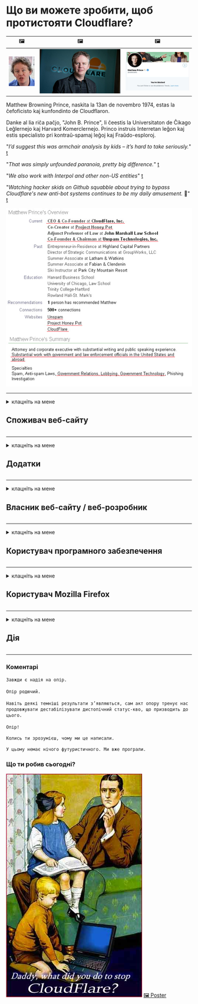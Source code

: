 # Що ви можете зробити, щоб протистояти Cloudflare?

| 🖼 | 🖼 | 🖼 |
| --- | --- | --- |
| ![](../image/matthew_prince_teen.jpg) | ![](../image/matthew_prince.jpg) | ![](../image/blockedbymatthewprince.jpg) |


Matthew Browning Prince, naskita la 13an de novembro 1974, estas la ĉefoficisto kaj kunfondinto de Cloudflaron.

Danke al lia riĉa paĉjo, "John B. Prince", li ĉeestis la Universitaton de Ĉikago Leĝlernejo kaj Harvard Komerclernejo.
Princo instruis Interretan leĝon kaj estis specialisto pri kontraŭ-spamaj leĝoj kaj Fraŭdo-esploroj.


"*I’d suggest this was armchair analysis by kids – it’s hard to take seriously.*" [t](https://www.theguardian.com/technology/2015/nov/19/cloudflare-accused-by-anonymous-helping-isis)

"*That was simply unfounded paranoia, pretty big difference.*"  [t](https://twitter.com/xxdesmus/status/992757936123359233)

"*We also work with Interpol and other non-US entities*" [t](https://twitter.com/eastdakota/status/1203028504184360960)

"*Watching hacker skids on Github squabble about trying to bypass Cloudflare's new anti-bot systems continues to be my daily amusement.* 🍿" [t](https://twitter.com/eastdakota/status/1273277839102656515)


![](../image/whoismp.jpg)

---


<details>
<summary>клацніть на мене

## Споживач веб-сайту
</summary>


- Якщо веб-сайт, який вам подобається, використовує Cloudflare, скажіть їм не використовувати Cloudflare.
  - Ниття у соціальних мережах, таких як Facebook, Reddit, Twitter чи Mastodon, не має різниці. [Дії голосніші за хештеги.](https://twitter.com/phyzonloop/status/1274132092490862594)
  - Спробуйте зв’язатися з власником веб-сайту, якщо хочете стати корисними.

[- сказав Cloudflare](https://github.com/Eloston/ungoogled-chromium/issues/783):
```
Ми рекомендуємо звертатися до адміністраторів щодо певних служб або сайтів, з якими стикаєтесь, та ділитися своїм досвідом.
```

[Якщо ви не просите про це, власник веб-сайту ніколи не знає про цю проблему.](../PEOPLE.md)

![](../image/liberapay.jpg)

[Успішний приклад](https://counterpartytalk.org/t/turn-off-cloudflare-on-counterparty-co-plz/164/5).<br>
У вас проблема? [Підніміть свій голос зараз.](https://github.com/maraoz/maraoz.github.io/issues/1) Приклад нижче.

```
Ви просто допомагаєте корпоративній цензурі та масовому нагляду.
http://crimeflare.eu.org
```

```
Ваша веб-сторінка знаходиться в приватному огородженому саду CloudFlare, який порушує конфіденційність.
http://crimeflare.eu.org
```

- Витратьте трохи часу, щоб прочитати політику конфіденційності веб-сайту.
  - якщо веб-сайт стоїть за Cloudflare або веб-сайт використовує послуги, підключені до Cloudflare.

Він повинен пояснити, що таке "Cloudflare", і попросити дозволу на передачу ваших даних Cloudflare. Якщо цього не зробити, це призведе до порушення довіри, і веб-сайту, про який йде мова, слід уникати.

[Прийнятний приклад політики конфіденційності тут](https://archive.is/bDlTz) ("Subprocessors" > "Entity Name")

```
Я прочитав вашу політику конфіденційності, і не можу знайти слово Cloudflare.
Я відмовляюсь ділитися з вами даними, якщо ви продовжуєте передавати мої дані Cloudflare.
http://crimeflare.eu.org
```

Це приклад політики конфіденційності, в якій немає слова Cloudflare.
[Liberland Jobs](https://archive.is/daKIr) [privacy policy](https://docsend.com/view/feiwyte):

![](../image/cfwontobey.jpg)

Cloudflare має власну політику конфіденційності.
[Cloudflare любить людей, що ведуть докси.](https://www.reddit.com/r/GamerGhazi/comments/2s64fe/be_wary_reporting_to_cloudflare/)

Ось хороший приклад для форми реєстрації веб-сайту.
AFAIK, нульовий веб-сайт робить це. Чи будете ви їм довіряти?

```
Натискаючи «Зареєструватися в XYZ», ви погоджуєтесь з нашими умовами надання послуг та заявою про конфіденційність.
Ви також погоджуєтесь надавати свої дані Cloudflare, а також погоджуєтесь із заявою про конфіденційність Cloudflare.
Якщо Cloudflare просочує вашу інформацію або не дозволяє підключатися до наших серверів, це не наша вина. [*]

[ Зареєструйтесь ] [ я не погоджуюсь ]
```
[*] [PEOPLE.md](../PEOPLE.md)


- Намагайтеся не користуватися їхньою послугою. Пам’ятайте, за вами стежать Cloudflare.
  - ["I'm in your TLS, sniffin' your passworz"](../image/iminurtls.jpg)

- Шукайте інший веб-сайт. В Інтернеті є альтернативи та можливості!

- Переконайте своїх друзів користуватися Tor щодня.
  - Анонімність повинна бути стандартом відкритого Інтернету!
  - [Зверніть увагу, що проект Tor не любить цей проект.](../HISTORY.md)

</details>

------

<details>
<summary>клацніть на мене

## Додатки
</summary>

- Якщо ваш браузер - це Firefox, Tor Browser або Ungoogled Chromium, скористайтеся одним із цих додатків нижче.
  - Якщо ви хочете додати іншу нову надбудову, запитайте про це спочатку.


| Ім'я | Розробник | Підтримка | Можна заблокувати | Можна повідомити | Chrome |
| -------- | -------- | -------- | -------- | -------- | -------- |
| [Bloku Cloudflaron MITM-Atakon](../subfiles/addon/bcma.md) | #Addon | [ ? ](http://crimeflare.eu.org/) | **Так**     | **Так**     |  **Так** |
| [Ĉu ligoj estas vundeblaj al MITM-atako?](../subfiles/addon/ismm.md) | #Addon | [ ? ](http://crimeflare.eu.org/) | Ні     | **Так**     |  **Так** |
| [Ĉu ĉi tiuj ligoj blokos Tor-uzanton?](../subfiles/addon/isat.md) | #Addon | [ ? ](http://crimeflare.eu.org/) | Ні     | **Так**     |  **Так** |
| [Block Cloudflare MITM Attack](https://trac.torproject.org/projects/tor/attachment/ticket/24351/block_cloudflare_mitm_attack-1.0.14.1-an%2Bfx.xpi)<br>[**DELETED BY TOR PROJECT**](../HISTORY.md) | nullius | [ ? ](../tool/block_cloudflare_mitm_fx), [Link](http://crimeflare.eu.org/) | **Так**     | **Так**     |  Ні |
| [TPRB](http://sw.nnpaefp7pkadbxxkhz2agtbv2a4g5sgo2fbmv3i7czaua354334uqqad.onion/) | Sw | [ ? ](http://sw.nnpaefp7pkadbxxkhz2agtbv2a4g5sgo2fbmv3i7czaua354334uqqad.onion/) | **Так**     | **Так**     |  Ні |
| [Detect Cloudflare](https://addons.mozilla.org/en-US/firefox/addon/detect-cloudflare/) | Frank Otto | [ ? ](https://github.com/traktofon/cf-detect) | Ні     | **Так**     |  Ні |
| [True Sight](https://addons.mozilla.org/en-US/firefox/addon/detect-cloudflare-plus/) | claustromaniac | [ ? ](https://github.com/claustromaniac/detect-cloudflare-plus) | Ні     | **Так**     |  Ні |
| [Which Cloudflare datacenter am I visiting?](https://addons.mozilla.org/en-US/firefox/addon/cf-pop/) | 依云 | [ ? ](https://github.com/lilydjwg/cf-pop) | Ні     | **Так**     |  Ні |


- "Децентралі" можуть припинити підключення до "CDNJS (Cloudflare)".
  - Він запобігає проникненню багатьох запитів до мереж і обслуговує локальні файли, щоб сайти не зламалися.
  - Розробник відповів: "[very concerning indeed](https://github.com/Synzvato/decentraleyes/issues/236#issuecomment-352049501)", "[widespread usage severely centralizes the web](https://github.com/Synzvato/decentraleyes/issues/251#issuecomment-366752049)"

- [Ви також можете видалити або висловити недовіру сертифікату Cloudflare у своєму центрі сертифікації (CA).](https://www.ssl.com/how-to/remove-root-certificate-firefox/)

</details>

------

<details>
<summary>клацніть на мене

## Власник веб-сайту / веб-розробник
</summary>


![](../image/word_cloudflarefree.jpg)

- Не використовуйте розчин Cloudflare, Період.
  - Ви можете зробити це краще, правда? [Ось як видалити підписки, плани, домени або облікові записи Cloudflare.](https://support.cloudflare.com/hc/en-us/articles/200167776-Removing-subscriptions-plans-domains-or-accounts)

| 🖼 | 🖼 |
| --- | --- |
| ![](../image/htmlalertcloudflare.jpg) | ![](../image/htmlalertcloudflare2.jpg) |

- Хочете більше клієнтів? Ти знаєш, що робити. Підказка "над рядком".
  - [Привіт, ви написали "Ми серйозно ставимось до вашої конфіденційності", але я отримав "Помилка 403 Заборонений анонімний проксі не дозволений".](https://it.slashdot.org/story/19/02/19/0033255/stop-saying-we-take-your-privacy-and-security-seriously) Чому ви блокуєте Tor або VPN? І чому ви блокуєте тимчасові електронні листи?

![](../image/anonexist.jpg)

- Використання Cloudflare збільшить шанси відключення. Відвідувачі не можуть отримати доступ до вашого веб-сайту, якщо ваш сервер не працює або Cloudflare не працює.
  - [Ти справді думав, що Cloudflare ніколи не занепадає?](https://www.ibtimes.com/cloudflare-down-not-working-sites-producing-504-gateway-timeout-errors-2618008) [Another](https://twitter.com/Jedduff/status/1097875615997399040) [sample](https://twitter.com/search?f=tweets&vertical=default&q=Cloudflare%20is%20having%20problems). [Need more](../PEOPLE.md)?

![](../image/cloudflareinternalerror.jpg)

- Використання Cloudflare для проксі-сервісу вашої "служби API", "сервера оновлення програмного забезпечення" або "стрічки RSS" завдасть шкоди вашим клієнтам. Клієнт зателефонував вам і сказав: "Я більше не можу використовувати ваш API", і ви не уявляєте, що відбувається. Cloudflare може тихо заблокувати вашого клієнта. Ви вважаєте, що це нормально?
  - Існує багато клієнтських програм для читання RSS та Інтернет-служб для читання RSS. Чому ви публікуєте стрічку RSS, якщо не дозволяєте людям підписуватися?

![](../image/rssfeedovercf.jpg)

- Вам потрібен сертифікат HTTPS? Скористайтеся програмою "Let's Encrypt" або просто придбайте її у компанії CA.

- Вам потрібен DNS-сервер? Не можете налаштувати власний сервер? Як щодо них: [Hurricane Electric Free DNS](https://dns.he.net/), [Dyn.com](https://dyn.com/dns/), [1984 Hosting](https://www.1984hosting.com/), [Afraid.Org (Адміністратор видаляє ваш рахунок, якщо ви використовуєте TOR)](https://freedns.afraid.org/)
  - [Alternativoj al DNS](../subfiles/alternative/domaindns.md)

- Шукаєте послугу хостингу? Тільки безкоштовно? Як щодо них: [Onion Service](http://vww6ybal4bd7szmgncyruucpgfkqahzddi37ktceo3ah7ngmcopnpyyd.onion/en/security/network-security/tor/onionservices-best-practices), [Free Web Hosting Area](https://freewha.com/), [Autistici/Inventati Web Site Hosting](https://www.autinv5q6en4gpf4.onion/services/website), [Github Pages](https://pages.github.com/), [Surge](https://surge.sh/)
  - [Альтернативи Cloudflare](../subfiles/alternative/cloudflare.md)

- Ви використовуєте "cloudflare-ipfs.com"? [Чи знаєте ви, що Cloudflare IPFS поганий?](../PEOPLE.md)

- Встановіть на свій сервер брандмауер веб-додатків, наприклад OWASP та Fail2Ban, та налаштуйте його належним чином.
  - Блокування Tor не є рішенням. Не карайте всіх лише за дрібних поганих користувачів.

- Переспрямуйте або заблокуйте користувачам "Cloudflare Warp" доступ до вашого веб-сайту. І вкажіть причину, якщо зможете.

> Список IP: "[Поточний діапазон IP Cloudflare](cloudflare_inc/)"

> A: Просто заблокуйте їх

```
server {
...
deny 173.245.48.0/20;
deny 103.21.244.0/22;
deny 103.22.200.0/22;
deny 103.31.4.0/22;
deny 141.101.64.0/18;
deny 108.162.192.0/18;
deny 190.93.240.0/20;
deny 188.114.96.0/20;
deny 197.234.240.0/22;
deny 198.41.128.0/17;
deny 162.158.0.0/15;
deny 104.16.0.0/12;
deny 172.64.0.0/13;
deny 131.0.72.0/22;
deny 2400:cb00::/32;
deny 2606:4700::/32;
deny 2803:f800::/32;
deny 2405:b500::/32;
deny 2405:8100::/32;
deny 2a06:98c0::/29;
deny 2c0f:f248::/32;
...
}
```

> B: Переспрямування на сторінку попередження

```
http {
...
geo $iscf {
default 0;
173.245.48.0/20 1;
103.21.244.0/22 1;
103.22.200.0/22 1;
103.31.4.0/22 1;
141.101.64.0/18 1;
108.162.192.0/18 1;
190.93.240.0/20 1;
188.114.96.0/20 1;
197.234.240.0/22 1;
198.41.128.0/17 1;
162.158.0.0/15 1;
104.16.0.0/12 1;
172.64.0.0/13 1;
131.0.72.0/22 1;
2400:cb00::/32 1;
2606:4700::/32 1;
2803:f800::/32 1;
2405:b500::/32 1;
2405:8100::/32 1;
2a06:98c0::/29 1;
2c0f:f248::/32 1;
}
...
}

server {
...
if ($iscf) {rewrite ^ https://example.com/cfwsorry.php;}
...
}

<?php
header('HTTP/1.1 406 Not Acceptable');
echo <<<CLOUDFLARED
Thank you for visiting ourwebsite.com!<br />
We are sorry, but we can't serve you because your connection is being intercepted by Cloudflare.<br />
Please read http://crimeflare.eu.org for more information.<br />
CLOUDFLARED;
die();
```

- Налаштуйте Tor Onion Service або I2P, якщо ви вірите у свободу та вітаєте анонімних користувачів.

- Зверніться за порадою до інших операторів подвійних веб-сайтів Clearnet / Tor та знайдіть анонімних друзів!

</details>

------

<details>
<summary>клацніть на мене

## Користувач програмного забезпечення
</summary>


- Discord використовує CloudFlare. Альтернативи? Ми рекомендуємо [**Briar** (Android)](https://f-droid.org/en/packages/org.briarproject.briar.android/), [Ricochet (PC)](https://ricochet.im/), [Tox + Tor (Android/PC)](https://tox.chat/download.html)
  - Briar включає демон Tor, тому вам не потрібно встановлювати Orbot.
  - Розробники Qwtch, Open Privacy, видалили проект stop_cloudflare зі своєї служби git без попередження.

- Якщо ви використовуєте Debian GNU / Linux або будь-які похідні, підпишіться: [bug #831835](https://bugs.debian.org/cgi-bin/bugreport.cgi?bug=831835). І якщо ви можете, допоможіть перевірити виправлення та допомогти супровіднику дійти правильного висновку щодо того, чи слід його приймати.

- Завжди рекомендуйте ці браузери.

| Ім'я | Розробник | Підтримка | Прокоментуйте |
| -------- | -------- | -------- | -------- |
| [Ungoogled-Chromium](https://ungoogled-software.github.io/ungoogled-chromium-binaries/) | Eloston | [ ? ](https://github.com/Eloston/ungoogled-chromium) | PC (Win, Mac, Linux)  _!Tor_ |
| [Bromite](https://www.bromite.org/fdroid) | Bromite | [ ? ](https://github.com/bromite/bromite/issues) | Android  _!Tor_ |
| [Tor Browser](https://www.torproject.org/download/) | Tor Project | [ ? ](https://support.torproject.org/) | PC (Win, Mac, Linux)  _Tor_|
| [Tor Browser Android](https://www.torproject.org/download/) | Tor Project | [ ? ](https://support.torproject.org/) | Android  _Tor_|
| [Onion Browser](https://itunes.apple.com/us/app/onion-browser/id519296448?mt=8) | Mike Tigas | [ ? ](https://github.com/OnionBrowser/OnionBrowser/issues) | Apple iOS  _Tor_|
| [GNU/Icecat](https://www.gnu.org/software/gnuzilla/) | GNU | [ ? ](https://www.gnu.org/software/gnuzilla/) | PC (Linux) |
| [IceCatMobile](https://f-droid.org/en/packages/org.gnu.icecat/) | GNU | [ ? ](https://lists.gnu.org/mailman/listinfo/bug-gnuzilla) | Android |
| [Iridium Browser](https://iridiumbrowser.de/about/) | Iridium | [ ? ](https://github.com/iridium-browser/iridium-browser/) | PC (Win, Mac, Linux, OpenBSD) |


Конфіденційність іншого програмного забезпечення недосконала. Це не означає, що браузер Tor "ідеальний".
В Інтернеті та технологіях немає ні 100% безпечного, ні 100% приватного.

- Не хочете використовувати Tor? Ви можете використовувати будь-який браузер з демоном Tor.
  - [Зверніть увагу, що проекту Tor це не подобається.](https://support.torproject.org/tbb/tbb-9/) Використовуйте Tor Browser, якщо це можливо.
- [Як використовувати Chromium з Tor](../subfiles/chromium_tor.md)


Давайте поговоримо про конфіденційність іншого програмного забезпечення.

- [Якщо вам дійсно потрібно використовувати Firefox, виберіть "Firefox ESR".](https://www.mozilla.org/en-US/firefox/organizations/)
  - [Firefox - шпигунський сторож](https://spyware.neocities.org/articles/firefox.html)
  - [Firefox відхиляє свободу слова, забороняє свободу слова](https://web.archive.org/web/20200423010026/https://reclaimthenet.org/firefox-rejects-free-speech-bans-free-speech-commenting-plugin-dissenter-from-its-extensions-gallery/)
  - ["100+ проти. Здається, що попросити програмну компанію дотримуватися ... програмного забезпечення в наші дні просто занадто багато."](https://old.reddit.com/r/firefox/comments/gutdiw/weve_got_work_to_do_the_mozilla_blog/fslbbb6/)
  - [Ну, чому Firefox показує мені спонсоровані посилання в моєму URL-рядку?](https://www.reddit.com/r/firefox/comments/jybx2w/uh_why_is_firefox_showing_me_sponsored_links_in/)
  - [Mozilla - Втілений диявол](https://digdeeper.neocities.org/ghost/mozilla.html)

- [Пам'ятайте, Mozilla використовує службу Cloudflare.](https://www.robtex.com/dns-lookup/www.mozilla.org) [Вони також використовують DNS-сервіс Cloudflare на своєму продукті.](https://www.theregister.co.uk/2018/03/21/mozilla_testing_dns_encryption/)

- [Mozilla офіційно відхилила цей квиток.](https://bugzilla.mozilla.org/show_bug.cgi?id=1426618)

- [Firefox Focus - це жарт.](https://github.com/mozilla-mobile/focus-android/issues/1743) [Вони пообіцяли вимкнути телеметрію, але змінили її.](https://github.com/mozilla-mobile/focus-android/issues/4210)

- [Розробник PaleMoon / Basilisk любить Cloudflare.](https://github.com/mozilla-mobile/focus-android/issues/1743#issuecomment-345993097)
  - [Архівний сервер Pale Moon зламував та поширював зловмисне програмне забезпечення протягом 18 місяців](https://www.reddit.com/r/privacytoolsIO/comments/cc808y/pale_moons_archive_server_hacked_and_spread/)
  - Він також ненавидить користувачів Tor - "[Нехай буде вороже по відношенню до Тор. Я думаю, що більшість сайтів повинні бути ворожими до Tor, враховуючи його надзвичайно високий фактор зловживання.](https://github.com/yacy/yacy_search_server/issues/314#issuecomment-565932097)"

- [У Waterfox є серйозна проблема "телефони вдома"](https://spyware.neocities.org/articles/waterfox.html)

- [Google Chrome - це шпигунське програмне забезпечення.](https://www.gnu.org/proprietary/malware-google.en.html)
  - [Google профілює вашу активність.](https://spyware.neocities.org/articles/chrome.html)

- [SRWare Iron робить занадто багато телефонів для домашнього підключення.](https://spyware.neocities.org/articles/iron.html) Він також підключається до доменів Google.

- [Білий список відважних браузерів для відстеження Facebook / Twitter.](https://www.bleepingcomputer.com/news/security/facebook-twitter-trackers-whitelisted-by-brave-browser/)
  - [Ось більше питань.](https://spyware.neocities.org/articles/brave.html)
  - [binance афілійований ідентифікатор](https://twitter.com/cryptonator1337/status/1269594587716374528)

- [Microsoft Edge дозволяє Facebook запускати Flash-код за спиною користувачів.](https://www.zdnet.com/article/microsoft-edge-lets-facebook-run-flash-code-behind-users-backs/)

- [Vivaldi не поважає вашу конфіденційність.](https://spyware.neocities.org/articles/vivaldi.html)

- [Рівень шпигунського програмного забезпечення Opera: надзвичайно високий](https://spyware.neocities.org/articles/opera.html)

- Apple iOS: [Ви не повинні використовувати iOS взагалі, головним чином тому, що це шкідливе програмне забезпечення.](https://www.gnu.org/proprietary/malware-apple.html)

Тому ми рекомендуємо лише таблицю вище. Більш нічого.

</details>

------

<details>
<summary>клацніть на мене

## Користувач Mozilla Firefox
</summary>


- "Firefox Nightly" надсилатиме інформацію про рівень налагодження на сервери Mozilla без методу відмови.
  - [Сервери Mozilla створюють Cloudflare](https://www.digwebinterface.com/?hostnames=www.mozilla.org%0D%0Amozilla.cloudflare-dns.com&type=&ns=resolver&useresolver=8.8.4.4&nameservers=)

- Можна заборонити Firefox підключатися до серверів Mozilla.
  - [Посібник із шаблонів політики Mozilla](https://github.com/mozilla/policy-templates/blob/master/README.md)
  - Майте на увазі, що цей трюк може перестати працювати в пізнішій версії, оскільки Mozilla любить додавати себе в білий список.
  - Використовуйте брандмауер та DNS-фільтр, щоб повністю їх заблокувати.

"`/distribution/policies.json`"

>     "WebsiteFilter": {
> 		"Block": [
> 		"*://*.mozilla.com/*",
> 		"*://*.mozilla.net/*",
> 		"*://*.mozilla.org/*",
> 		"*://webcompat.com/*",
> 		"*://*.firefox.com/*",
> 		"*://*.thunderbird.net/*",
> 		"*://*.cloudflare.com/*"
> 		]
>     },


- ~~Повідомте про помилку на трекері mozilla, сказавши їм не використовувати Cloudflare.~~ Був звіт про помилку на bugzilla. Багато людей опублікували свою стурбованість, проте адміністратор приховав цю помилку в 2018 році.

- Ви можете вимкнути DoH у Firefox.
  - [Змінити провайдера DNS за замовчуванням Firefox](../subfiles/change-firefox-dns.md)

![](../image/firefoxdns.jpg)

- [Якщо ви хочете використовувати DNS, що не є провайдером, розгляньте можливість використання служби DNS OpenNIC Tier2 або будь-якої іншої DNS-служби, що не є Cloudflare.](https://wiki.opennic.org/start)
![](../image/opennic.jpg)
  - Заблокуйте Cloudflare за допомогою DNS. [Crimeflare DNS](../subfiles/service/publicdns.md)

- Ви можете використовувати Tor як вирішувач DNS. [Якщо ви не фахівець Tor, задайте питання тут.](https://tor.stackexchange.com/)

> **Як?**
> 1. Завантажте Tor і встановіть його на свій комп’ютер.
> 2. Додайте цей рядок до файлу "torrc".
> DNSPort 127.0.0.1:53
> 3. Перезапустіть Tor.
> 4. Встановіть для DNS-сервера комп'ютера значення "127.0.0.1".

</details>

------

<details>
<summary>клацніть на мене

## Дія
</summary>


- Розкажіть оточуючим про небезпеку Cloudflare.

- [Допоможіть покращити це сховище.](http://crimeflare.eu.org)
  - І списки, і аргументи проти, і деталі.

- [Документуйте та публікуйте, де щось не вдається з Cloudflare (та подібними компаніями), обов’язково згадавши про це сховище, коли ви це робите](http://crimeflare.eu.org) :)

- Залучіть більше людей, які використовують Tor за замовчуванням, щоб вони могли користуватися Інтернетом з точки зору різних частин світу.

- Створіть групи у соціальних мережах та в м’ясному просторі, присвячені звільненню світу від Cloudflare.

- Там, де це доречно, посилання на ці групи в цьому сховищі - це може бути місцем для координації спільної роботи як групи.

- [Почніть кооператив, котрий може надати вагому некорпоративну альтернативу Cloudflare.](../subfiles/alternative/cloudflare.md)

- Повідомте нас про будь-які альтернативи, які допоможуть принаймні забезпечити багатошаровий захист від Cloudflare.

- Якщо ви клієнт Cloudflare, встановіть свої налаштування конфіденційності та зачекайте, поки вони їх порушать.
  - [Потім залучіть їх до відповідальності за порушення спаму / конфіденційності.](https://twitter.com/thexpaw/status/1108424723233419264)

- Якщо ви перебуваєте в Сполучених Штатах Америки, а веб-сайт, про який йде мова, є банком або бухгалтером, спробуйте здійснити юридичний тиск згідно із Законом Гремма-Ліча – Блілі або Законом про американців із обмеженими можливостями та повідомте нам, як далеко ви пройдете .

- Якщо веб-сайт є урядовим, спробуйте здійснити юридичний тиск відповідно до 1-ї поправки до Конституції США.

- Якщо ви громадянин ЄС, зв’яжіться з веб-сайтом, щоб надіслати вашу особисту інформацію відповідно до Загального регламенту захисту даних. Якщо вони відмовляються надати вам вашу інформацію, це є порушенням закону.

- Для компаній, які заявляють, що пропонують послуги на своєму веб-сайті, спробуйте повідомити їх як "неправдиву рекламу" організаціям із захисту прав споживачів та BBB. Веб-сайти Cloudflare обслуговуються серверами Cloudflare.

- [МСЕ припускає, що в контексті США Cloudflare починає набирати достатньо великих розмірів, щоб на них можна було накласти антимонопольний закон.](https://www.itu.int/en/ITU-T/Workshops-and-Seminars/20181218/Documents/Geoff_Huston_Presentation.pdf)

- Цілком можливо, що версія GNU GPL 4 може включати положення щодо зберігання вихідного коду за такою службою, вимагаючи для всіх GPLv4 та пізніших програм доступ до принаймні вихідного коду через носій, який не дискримінує користувачів Tor.

- [Se vi uzas Mastodon bonvolu sekvi la konton Mitigator](../subfiles/service/altlink.md).

</details>

------

### Коментарі

```
Завжди є надія на опір.

Опір родючий.

Навіть деякі темніші результати з’являються, сам акт опору тренує нас продовжувати дестабілізувати дистопічний статус-кво, що призводить до цього.

Опір!
```

```
Колись ти зрозумієш, чому ми це написали.
```

```
У цьому немає нічого футуристичного. Ми вже програли.
```

### Що ти робив сьогодні?


![](../image/stopcf.jpg) [🖼 Poster](../image/poster/README.md)
